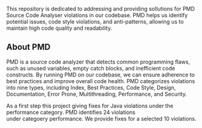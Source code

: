 This repository is dedicated to addressing and providing sollutions for PMD Source Code Analyser 
violations in our codebase. PMD helps us identify potential issues, code style violations, and anti-patterns, 
allowing us to maintain high code quality and readability.

## About PMD
PMD is a source code analyzer that detects common programming flaws, 
such as unused variables, empty catch blocks, and inefficient code constructs. 
By running PMD on our codebase, we can ensure adherence to best practices and improve overall code health.
 PMD categorizes violations into nine types, including Index, Best Practices, Code Style, Design, Documentation,
 Error Prone, Multithreading, Performance, and Security.
 
As a first step this project giving fixes for Java violations under the performance category. PMD identifies 24 violations </br>
under categoery performance. We provide fixes for a selected 10 violations.

